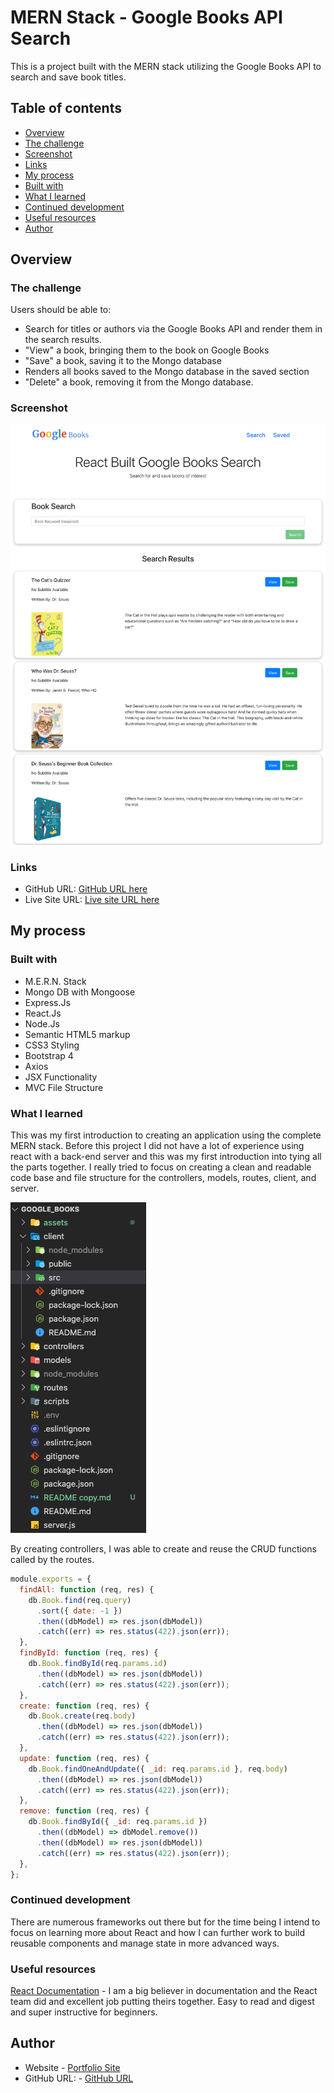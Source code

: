 # MERN Stack - Google Books API Search

This is a project built with the MERN stack utilizing the Google Books API to search and save book titles.

## Table of contents

- [Overview](#overview)
- [The challenge](#the-challenge)
- [Screenshot](#screenshot)
- [Links](#links)
- [My process](#my-process)
- [Built with](#built-with)
- [What I learned](#what-i-learned)
- [Continued development](#continued-development)
- [Useful resources](#useful-resources)
- [Author](#author)

## Overview

### The challenge

Users should be able to:

- Search for titles or authors via the Google Books API and render them in the search results. 
- "View" a book, bringing them to the book on Google Books
- "Save" a book, saving it to the Mongo database
- Renders all books saved to the Mongo database in the saved section
- "Delete" a book, removing it from the Mongo database.


### Screenshot

![](./assets/gbooks-search.png)

### Links

- GitHub URL: [GitHub URL here](https://github.com/brianlfarmerllc/Google_Books)
- Live Site URL: [Live site URL here](https://gbooks-search-brianlfarmerllc.herokuapp.com/)

## My process

### Built with

- M.E.R.N. Stack
- Mongo DB with Mongoose  
- Express.Js   
- React.Js
- Node.Js
- Semantic HTML5 markup
- CSS3 Styling
- Bootstrap 4
- Axios
- JSX Functionality
- MVC File Structure

### What I learned

This was my first introduction to creating an application using the complete MERN stack. Before this project I did not have a lot of experience using react with a back-end server and this was my first introduction into tying all the parts together. I really tried to focus on creating a clean and readable code base and file structure for the controllers, models, routes, client, and server. 

![](./assets/files.png)

By creating controllers, I was able to create and reuse the CRUD functions called by the routes.    

```js
module.exports = {
  findAll: function (req, res) {
    db.Book.find(req.query)
      .sort({ date: -1 })
      .then((dbModel) => res.json(dbModel))
      .catch((err) => res.status(422).json(err));
  },
  findById: function (req, res) {
    db.Book.findById(req.params.id)
      .then((dbModel) => res.json(dbModel))
      .catch((err) => res.status(422).json(err));
  },
  create: function (req, res) {
    db.Book.create(req.body)
      .then((dbModel) => res.json(dbModel))
      .catch((err) => res.status(422).json(err));
  },
  update: function (req, res) {
    db.Book.findOneAndUpdate({ _id: req.params.id }, req.body)
      .then((dbModel) => res.json(dbModel))
      .catch((err) => res.status(422).json(err));
  },
  remove: function (req, res) {
    db.Book.findById({ _id: req.params.id })
      .then((dbModel) => dbModel.remove())
      .then((dbModel) => res.json(dbModel))
      .catch((err) => res.status(422).json(err));
  },
};
```

### Continued development

There are numerous frameworks out there but for the time being I intend to focus on learning more about React and how I can further work to build reusable components and manage state in more advanced ways. 

### Useful resources

[React Documentation](https://reactjs.org/docs/getting-started.html/) - I am a big believer in documentation and the React team did and excellent job putting theirs together. Easy to read and digest and super instructive for beginners.

## Author

- Website - [Portfolio Site](https://brianfarmerwebdev.netlify.app)
- GitHub URL: - [GitHub URL](https://github.com/brianlfarmerllc)


